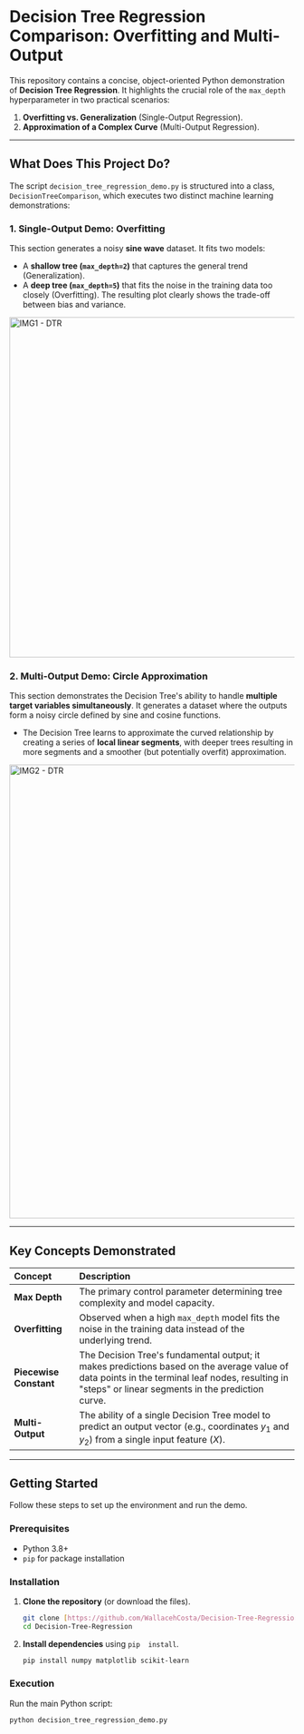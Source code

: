 # Decision Tree Regression Comparison: Overfitting and Multi-Output

This repository contains a concise, object-oriented Python demonstration of **Decision Tree Regression**. It highlights the crucial role of the `max_depth` hyperparameter in two practical scenarios:

1.  **Overfitting vs. Generalization** (Single-Output Regression).
2.  **Approximation of a Complex Curve** (Multi-Output Regression).

---

## What Does This Project Do?

The script `decision_tree_regression_demo.py` is structured into a class, `DecisionTreeComparison`, which executes two distinct machine learning demonstrations:

### 1. Single-Output Demo: Overfitting
This section generates a noisy **sine wave** dataset. It fits two models:
* A **shallow tree (`max_depth=2`)** that captures the general trend (Generalization).
* A **deep tree (`max_depth=5`)** that fits the noise in the training data too closely (Overfitting).
The resulting plot clearly shows the trade-off between bias and variance.

<img width="800" height="600" alt="IMG1 - DTR" src="https://github.com/user-attachments/assets/047e948e-75ec-443f-b93d-75cd155805bb" />

### 2. Multi-Output Demo: Circle Approximation
This section demonstrates the Decision Tree's ability to handle **multiple target variables simultaneously**. It generates a dataset where the outputs form a noisy circle defined by sine and cosine functions.
* The Decision Tree learns to approximate the curved relationship by creating a series of **local linear segments**, with deeper trees resulting in more segments and a smoother (but potentially overfit) approximation.

<img width="800" height="800" alt="IMG2 - DTR" src="https://github.com/user-attachments/assets/f7bc2a03-5138-43d2-acc4-acd4bb08755f" />

---

## Key Concepts Demonstrated

| Concept | Description |
| :--- | :--- |
| **Max Depth** | The primary control parameter determining tree complexity and model capacity. |
| **Overfitting** | Observed when a high `max_depth` model fits the noise in the training data instead of the underlying trend. |
| **Piecewise Constant** | The Decision Tree's fundamental output; it makes predictions based on the average value of data points in the terminal leaf nodes, resulting in "steps" or linear segments in the prediction curve. |
| **Multi-Output** | The ability of a single Decision Tree model to predict an output vector (e.g., coordinates $y_1$ and $y_2$) from a single input feature ($X$). |

---

## Getting Started

Follow these steps to set up the environment and run the demo.

### Prerequisites

* Python 3.8+
* `pip` for package installation

### Installation

1.  **Clone the repository** (or download the files).
    ```bash
    git clone [https://github.com/WallacehCosta/Decision-Tree-Regression.git](https://github.com/WallacehCosta/Decision-Tree-Regression.git)
    cd Decision-Tree-Regression
    ```

2.  **Install dependencies** using `pip  install`.
    ```bash
    pip install numpy matplotlib scikit-learn
    ```

### Execution

Run the main Python script:

```bash
python decision_tree_regression_demo.py
